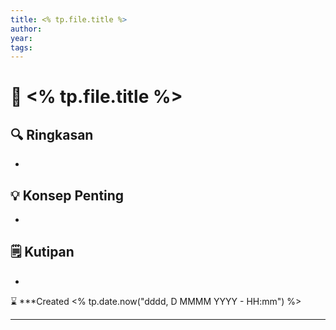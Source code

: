 ```yaml
---
title: <% tp.file.title %>
author:
year:
tags:
---
```


# 📘 <% tp.file.title %>

## 🔍 Ringkasan
- 

## 💡 Konsep Penting
- 

## 🗒️ Kutipan
- 


⌛ ***Created <% tp.date.now("dddd, D MMMM YYYY - HH:mm") %>
***